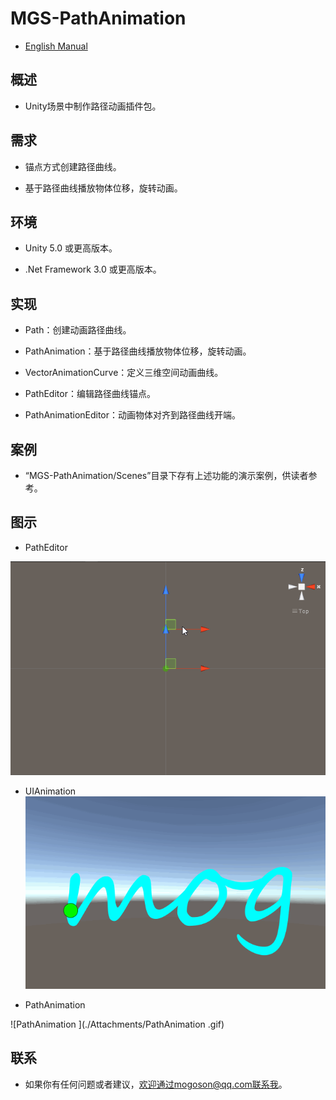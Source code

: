 ﻿# MGS-PathAnimation

- [English Manual](./README.md)



## 概述

- Unity场景中制作路径动画插件包。



## 需求

- 锚点方式创建路径曲线。

- 基于路径曲线播放物体位移，旋转动画。



## 环境

- Unity 5.0 或更高版本。

- .Net Framework 3.0 或更高版本。



## 实现

- Path：创建动画路径曲线。

- PathAnimation：基于路径曲线播放物体位移，旋转动画。

- VectorAnimationCurve：定义三维空间动画曲线。

- PathEditor：编辑路径曲线锚点。

- PathAnimationEditor：动画物体对齐到路径曲线开端。



## 案例

- “MGS-PathAnimation/Scenes”目录下存有上述功能的演示案例，供读者参考。



## 图示

- PathEditor


![PathEditor](./Attachments/PathEditor.gif)



- UIAnimation
![UIAnimation](./Attachments/UIAnimation.gif)



- PathAnimation

![PathAnimation
](./Attachments/PathAnimation
.gif)



## 联系

- 如果你有任何问题或者建议，欢迎通过mogoson@qq.com联系我。